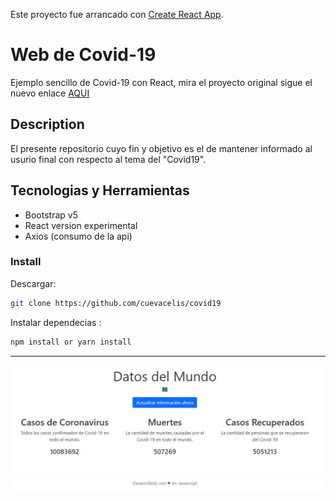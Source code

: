 Este proyecto fue arrancado con [Create React App](https://github.com/facebook/create-react-app).

# Web de Covid-19

Ejemplo sencillo de Covid-19 con React, mira el proyecto original sigue el nuevo enlace [AQUI](https://github.com/cuevacelis/covid19)<br />

## Description

El presente repositorio cuyo fin y objetivo es el de mantener informado al usurio final con respecto al tema del "Covid19".

## Tecnologias y Herramientas

- Bootstrap v5
- React version experimental
- Axios (consumo de la api)

### Install

Descargar:

```bash
git clone https://github.com/cuevacelis/covid19
```

Instalar dependecias :

```bash
npm install or yarn install
```

---

![Captura](https://raw.githubusercontent.com/cuevacelis/covid19/master/github/Captura.JPG)
